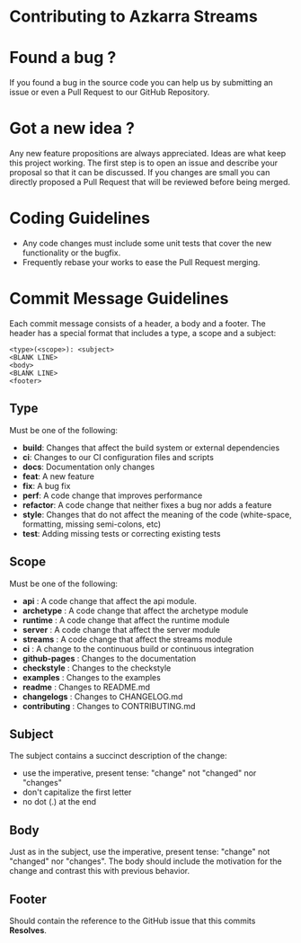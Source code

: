 Contributing to Azkarra Streams
==================================

# Found a bug ?

If you found a bug in the source code you can help us by submitting an issue or even a Pull Request to our GitHub Repository.

# Got a new idea ?

Any new feature propositions are always appreciated. Ideas are what keep this project working. The first step is to open an issue and describe your proposal so that it can be discussed. If you changes are small you can directly proposed a Pull Request that will be reviewed before being merged.

# Coding Guidelines

 * Any code changes must include some unit tests that cover the new functionality or the bugfix.
 * Frequently rebase your works to ease the Pull Request merging.


# Commit Message Guidelines

Each commit message consists of a header, a body and a footer. The header has a special format that includes a type, a scope and a subject:

```
<type>(<scope>): <subject>
<BLANK LINE>
<body>
<BLANK LINE>
<footer>
```

## Type

Must be one of the following:

* **build**: Changes that affect the build system or external dependencies
* **ci**: Changes to our CI configuration files and scripts
* **docs**: Documentation only changes
* **feat**: A new feature
* **fix**: A bug fix
* **perf**: A code change that improves performance
* **refactor**: A code change that neither fixes a bug nor adds a feature
* **style**: Changes that do not affect the meaning of the code (white-space, formatting, missing semi-colons, etc)
* **test**: Adding missing tests or correcting existing tests

## Scope

Must be one of the following:

* **api** : A code change that affect the api module.
* **archetype** : A code change that affect the archetype module
* **runtime** : A code change that affect the runtime module
* **server** : A code change that affect the server module
* **streams** : A code change that affect the streams module
* **ci** : A change to the continuous build or continuous integration
* **github-pages** : Changes to the documentation
* **checkstyle** : Changes to the checkstyle
* **examples** : Changes to the examples
* **readme** : Changes to README.md
* **changelogs** : Changes to CHANGELOG.md
* **contributing** : Changes to CONTRIBUTING.md

## Subject
The subject contains a succinct description of the change:

* use the imperative, present tense: "change" not "changed" nor "changes"
* don't capitalize the first letter
* no dot (.) at the end

## Body
Just as in the subject, use the imperative, present tense: "change" not "changed" nor "changes". The body should include the motivation for the change and contrast this with previous behavior.


## Footer

Should contain the reference to the GitHub issue that this commits **Resolves**.